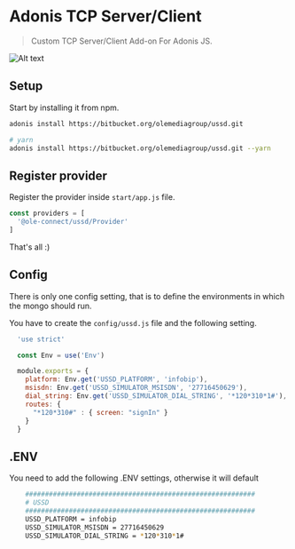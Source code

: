 # Adonis TCP Server/Client
> Custom TCP Server/Client Add-on For Adonis JS.

![Alt text](http://res.cloudinary.com/adonisjs/image/upload/q_100/v1497112678/adonis-purple_pzkmzt.svg "AdonisJS Logo")

## Setup
Start by installing it from npm.

```bash
adonis install https://bitbucket.org/olemediagroup/ussd.git

# yarn
adonis install https://bitbucket.org/olemediagroup/ussd.git --yarn
```

## Register provider
Register the provider inside `start/app.js` file.

```js
const providers = [
  '@ole-connect/ussd/Provider'
]
```

That's all :)

## Config
There is only one config setting, that is to define the environments in which the mongo should run.

You have to create the `config/ussd.js` file and the following setting.

```js
  'use strict'

  const Env = use('Env')

  module.exports = {
    platform: Env.get('USSD_PLATFORM', 'infobip'),
    msisdn: Env.get('USSD_SIMULATOR_MSISDN', '27716450629'),
    dial_string: Env.get('USSD_SIMULATOR_DIAL_STRING', '*120*310*1#'),
    routes: { 
      "*120*310#" : { screen: "signIn" }
    }
  }
```

## .ENV
You need to add the following .ENV settings, otherwise it will default

```bash
    ##########################################################
    # USSD
    ##########################################################
    USSD_PLATFORM = infobip
    USSD_SIMULATOR_MSISDN = 27716450629
    USSD_SIMULATOR_DIAL_STRING = *120*310*1#
```